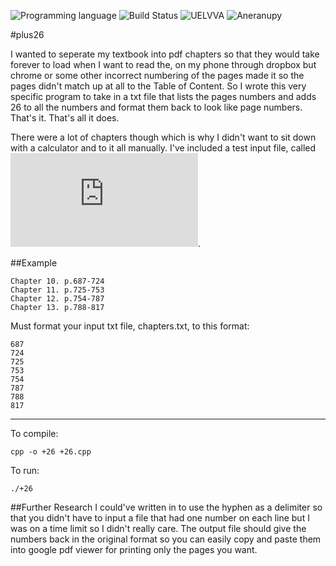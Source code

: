 <!-- using shields.io for status buttons -->
![Programming language](https://img.shields.io/badge/Language-C++-black.svg)
![Build Status](https://img.shields.io/badge/Build-Passing-green.svg)
![UELVVA](https://img.shields.io/badge/Version-v1-blue.svg?style=flat)
![Aneranupy](https://img.shields.io/badge/Aneranupy-Critical-ff69b4.svg?style=flat)

#plus26

I wanted to seperate my textbook into pdf chapters so that they would take forever to load when I want to read the, on my phone through dropbox but chrome or some other incorrect numbering of the pages made it so the pages didn't match up at all to the Table of Content. So I wrote this very specific program to take in a txt file that lists the pages numbers and adds 26 to all the numbers and format them back to look like page numbers. That's it. That's all it does.

There were a lot of chapters though which is why I didn't want to sit down with a calculator and to it all manually. I've included a test input file, called ![chapters.txt](https://github.com/ManuelVargas1251/plus26/blob/master/chapters.txt).

##Example
```
Chapter 10. p.687-724
Chapter 11. p.725-753
Chapter 12. p.754-787
Chapter 13. p.788-817
```

Must format your input txt file, chapters.txt, to this format:
```
687
724
725
753
754
787
788
817
```
---
To compile:

    cpp -o +26 +26.cpp

To run:

    ./+26

##Further Research
I could've written in to use the hyphen as a delimiter so that you didn't have to input a file that had one number on each line but I was on a time limit so I didn't really care. The output file should give the numbers back in the original format so you can easily copy and paste them into google pdf viewer for printing only the pages you want.

